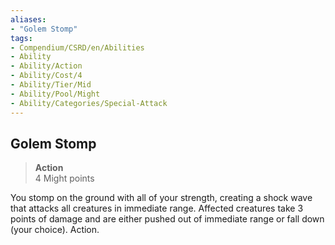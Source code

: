 ```yaml
---
aliases:
- "Golem Stomp"
tags:
- Compendium/CSRD/en/Abilities
- Ability
- Ability/Action
- Ability/Cost/4
- Ability/Tier/Mid
- Ability/Pool/Might
- Ability/Categories/Special-Attack
---
```


  
## Golem Stomp  
>**Action**  
>4 Might points
  
You stomp on the ground with all of your strength, creating a shock wave that attacks all creatures in immediate range. Affected creatures take 3 points of damage and are either pushed out of immediate range or fall down (your choice). Action.